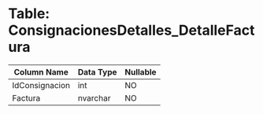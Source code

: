 # Table: ConsignacionesDetalles_DetalleFactura

| Column Name | Data Type | Nullable |
|-------------|-----------|----------|
| IdConsignacion | int | NO |
| Factura | nvarchar | NO |
